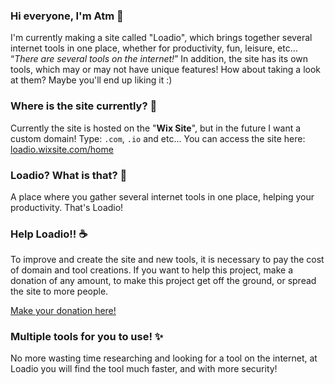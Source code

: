 <!--![Loadio image](https://loadio.github.io/home/Img/About_loadio_img_001.png)-->
### Hi everyone, I'm Atm 👋
I'm currently making a site called "Loadio", which brings together several internet tools in one place, whether for productivity, fun, leisure, etc… “*There are several tools on the internet!*” In addition, the site has its own tools, which may or may not have unique features! How about taking a look at them? Maybe you'll end up liking it :)

### Where is the site currently? 🎈
Currently the site is hosted on the "**Wix Site**", but in the future I want a custom domain! Type: `.com`, `.io` and etc...
You can access the site here: [loadio.wixsite.com/home](https://loadio.wixsite.com/home)

### Loadio? What is that? 🤔
A place where you gather several internet tools in one place, helping your productivity. That's Loadio!

### Help Loadio!! ☕
To improve and create the site and new tools, it is necessary to pay the cost of domain and tool creations.
If you want to help this project, make a donation of any amount, to make this project get off the ground, or spread the site to more people.

[Make your donation here!](https://apoia.se/loadio)

### Multiple tools for you to use!​​ ✨
No more wasting time researching and looking for a tool on the internet, at Loadio you will find the tool much faster, and with more security!
<!--
**Loadio/loadio** is a ✨ _special_ ✨ repository because your `README.md` (this file) appears in your GitHub profile.

Here are some ideas to get you started:

- 🔭 I am currently working on...
- 🌱 I am currently learning...
- 👯 I'm looking to collaborate on...
- 🤔 I'm looking for help with...
- 💬 Ask me about...
- 📫 How to reach me: ...
- 😄 Pronouns: ...
- ⚡ Curiosity: ...
-->
